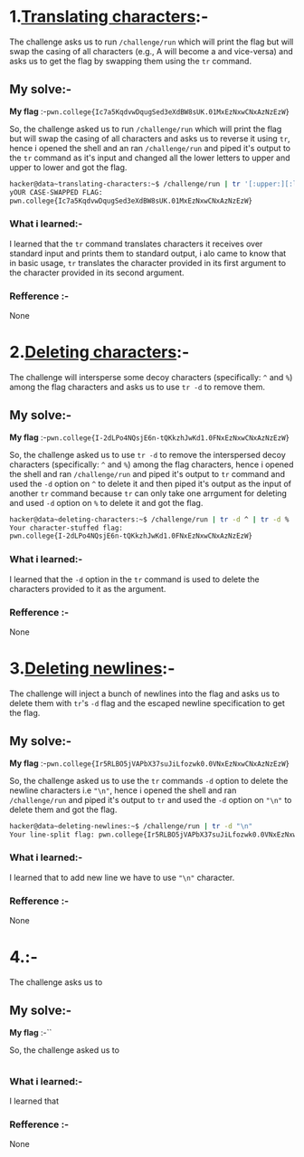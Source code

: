 # **1.<ins>Translating characters</ins>**:-
   The challenge asks us to run `/challenge/run` which will print the flag but will swap the casing of all characters (e.g., A will become a and vice-versa) and asks us to get the flag by swapping them using the `tr` command.
## My solve:-
   **My flag** :-`pwn.college{Ic7a5KqdvwDqugSed3eXdBW8sUK.01MxEzNxwCNxAzNzEzW}`

   So, the challenge asked us to run `/challenge/run` which will print the flag but will swap the casing of all characters and asks us to reverse it using `tr`, hence i opened the shell and an ran `/challenge/run` and piped it's output to the `tr` command as it's input and changed all the lower letters to upper and upper to lower and got the flag. 
   ```bash
   hacker@data~translating-characters:~$ /challenge/run | tr '[:upper:][:lower:]' '[:lower:][:upper:]'
   yOUR CASE-SWAPPED FLAG:
   pwn.college{Ic7a5KqdvwDqugSed3eXdBW8sUK.01MxEzNxwCNxAzNzEzW}
   ```

### What i learned:-
   I learned that the `tr` command translates characters it receives over standard input and prints them to standard output, i alo came to know that in basic usage, `tr` translates the character provided in its first argument to the character provided in its second argument.

### Refference :-
   None


# **2.<ins>Deleting characters</ins>**:-
   The challenge will intersperse some decoy characters (specifically: `^` and `%`) among the flag characters and asks us to use `tr -d` to remove them.
## My solve:-
   **My flag** :-`pwn.college{I-2dLPo4NQsjE6n-tQKkzhJwKd1.0FNxEzNxwCNxAzNzEzW}`

   So, the challenge asked us to use `tr -d` to remove the interspersed decoy characters (specifically: `^` and `%`) among the flag characters, hence i opened the shell and ran `/challenge/run` and piped it's output to `tr` command and used the `-d` option on `^` to delete it and then piped it's output as the input of another `tr` command because `tr` can only take one arrgument for deleting and used `-d` option on `%` to delete it and got the flag. 
   ```bash
   hacker@data~deleting-characters:~$ /challenge/run | tr -d ^ | tr -d %
   Your character-stuffed flag:
   pwn.college{I-2dLPo4NQsjE6n-tQKkzhJwKd1.0FNxEzNxwCNxAzNzEzW}
   ```

### What i learned:-
   I learned that the `-d` option in the `tr` command is used to delete the characters provided to it as the argument.

### Refference :-
   None


# **3.<ins>Deleting newlines</ins>**:-
   The challenge will inject a bunch of newlines into the flag and asks us to delete them with `tr`'s `-d` flag and the escaped newline specification to get the flag.
## My solve:-
   **My flag** :-`pwn.college{Ir5RLBO5jVAPbX37suJiLfozwk0.0VNxEzNxwCNxAzNzEzW}`

   So, the challenge asked us to use the `tr` commands `-d` option to delete the newline characters i.e `"\n"`, hence i opened the shell and ran `/challenge/run` and piped it's output to `tr` and used the `-d` option on `"\n"` to delete them and got the flag.
   ```bash
   hacker@data~deleting-newlines:~$ /challenge/run | tr -d "\n"
   Your line-split flag: pwn.college{Ir5RLBO5jVAPbX37suJiLfozwk0.0VNxEzNxwCNxAzNzEzW}
   ```

### What i learned:-
   I learned that to add new line we have to use `"\n"` character.

### Refference :-
   None


# **4.<ins></ins>**:-
   The challenge asks us to 
## My solve:-
   **My flag** :-``

   So, the challenge asked us to
   ```bash
  
   ```

### What i learned:-
   I learned that 

### Refference :-
   None
